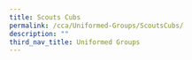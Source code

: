 ```yaml
---
title: Scouts Cubs
permalink: /cca/Uniformed-Groups/ScoutsCubs/
description: ""
third_nav_title: Uniformed Groups
---
```

